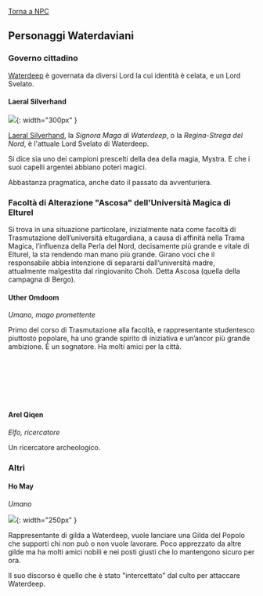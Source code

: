 [Torna a NPC](../npc.md)

## Personaggi Waterdaviani

### Governo cittadino

[Waterdeep](/star/luoghi#waterdeep) è governata da diversi Lord la cui identità è celata, e un Lord Svelato. 

#### Laeral Silverhand

![](https://i.imgur.com/y1LSypz.png){: width="300px" }

[Laeral Silverhand](https://forgottenrealms.fandom.com/wiki/Laeral_Silverhand), la *Signora Maga di Waterdeep*, o la *Regina-Strega del Nord*, è l'attuale Lord Svelato di Waterdeep. 

Si dice sia uno dei campioni prescelti della dea della magia, Mystra. E che i suoi capelli argentei abbiano poteri magici.

Abbastanza pragmatica, anche dato il passato da avventuriera.

### Facoltà di Alterazione "Ascosa" dell'Università Magica di Elturel

Si trova in una situazione particolare, inizialmente nata come facoltà di Trasmutazione dell’università eltugardiana, a causa di affinità nella Trama Magica, l’influenza della Perla del Nord, decisamente più grande e vitale di Elturel, la sta rendendo man mano più grande. Girano voci che il responsabile abbia intenzione di separarsi dall’università madre, attualmente malgestita dal ringiovanito Choh. Detta Ascosa (quella della campagna di Bergo).

#### Uther Omdoom

<div style="width: 33%; background-image: url('https://i.imgur.com/ZTD4FFQ.jpg'); background-position: top 10% left 55%; background-size: 250%; float: left;" class="portrait"> <a href="https://i.imgur.com/ZTD4FFQ.jpg" class="fill-div"></a></div>

*Umano, mago promettente*

Primo del corso di Trasmutazione alla facoltà, e rappresentante studentesco piuttosto popolare, ha uno grande spirito di iniziativa e un’ancor più grande ambizione. È un sognatore. Ha molti amici per la città.
<br>
<br>
<br>
<br>
<br>
<br>
<br>

#### Arel Qiqen

*Elfo, ricercatore*

Un ricercatore archeologico.


### Altri

#### Ho May

*Umano*

![](https://i.imgur.com/7xBNuOV.jpg){: width="250px" }

Rappresentante di gilda a Waterdeep, vuole lanciare una Gilda del Popolo che supporti chi non può o non vuole lavorare. Poco apprezzato da altre gilde ma ha molti amici nobili e nei posti giusti che lo mantengono sicuro per ora.

Il suo discorso è quello che è stato "intercettato" dal culto per attaccare Waterdeep.